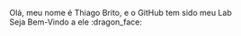  <p>Olá, meu nome é Thiago Brito, e o GitHub tem sido meu Lab </br>
Seja Bem-Vindo a ele :dragon_face: </p>

